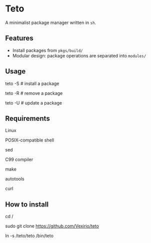 # Teto

A minimalist package manager written in `sh`.

## Features
- Install packages from `pkgs/build/`
- Modular design: package operations are separated into `modules/`

## Usage
teto -S <pkg>    # install a package

teto -R <pkg>    # remove a package

teto -U <pkg>    # update a package

## Requirements
Linux

POSIX-compatible shell

sed

C99 compiler

make

autotools

curl

## How to install
cd /

sudo git clone https://github.com/Vexirio/teto

ln -s /teto/teto /bin/teto
